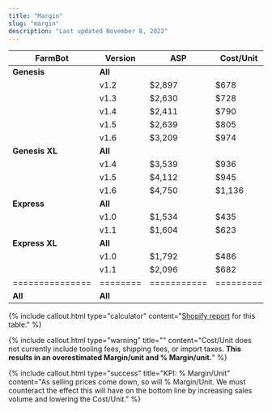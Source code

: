 ```yaml
---
title: "Margin"
slug: "margin"
description: "Last updated November 8, 2022"
---
```



|FarmBot        |Version |ASP        |Cost/Unit|Margin/Unit |% Margin/Unit|
|---------------|--------|-----------|---------|------------|-------------|
|**Genesis**    |**All** |           |         |            |**71.1%**
|               |v1.2    |$2,897     |$678     |$2,219      |76.6%
|               |v1.3    |$2,630     |$728     |$1,902      |72.3%
|               |v1.4    |$2,411     |$790     |$1,621      |67.2%
|               |v1.5    |$2,639     |$805     |$1,834      |69.5%
|               |v1.6    |$3,209     |$974     |$2,235      |69.7%
|**Genesis XL** |**All** |           |         |            |**75.6%**
|               |v1.4    |$3,539     |$936     |$2,603      |73.6%
|               |v1.5    |$4,112     |$945     |$3,167      |77.0%
|               |v1.6    |$4,750     |$1,136   |$3,614      |76.1%
|**Express**    |**All** |           |         |            |**68.1%**
|               |v1.0    |$1,534     |$435     |$1,099      |71.6%
|               |v1.1    |$1,604     |$623     |$981        |61.2%
|**Express XL** |**All** |           |         |            |**72.1%**
|               |v1.0    |$1,792     |$486     |$1,306      |72.9%
|               |v1.1    |$2,096     |$682     |$1,414      |67.4%
|===============|========|===========|=========|============|=============|
|**All**        |**All** |           |         |            |**71.7%**

{%
include callout.html
type="calculator"
content="[Shopify report](https://farmbot.myshopify.com/admin/reports/2536702050?since=2016-06-01&until=2022-01-03) for this table."
%}

{%
include callout.html
type="warning"
title=""
content="Cost/Unit does not currently include tooling fees, shipping fees, or import taxes. **This results in an overestimated Margin/unit and % Margin/unit.**"
%}

{%
include callout.html
type="success"
title="KPI: % Margin/Unit"
content="As selling prices come down, so will % Margin/Unit. We must counteract the effect this will have on the bottom line by increasing sales volume and lowering the Cost/Unit."
%}
